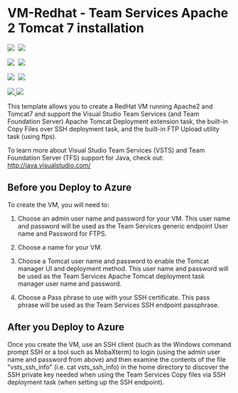 # VM-Redhat - Team Services Apache 2 Tomcat 7 installation

<IMG SRC="https://azbotstorage.blob.core.windows.net/badges/vsts-tomcat-redhat-vm/PublicLastTestDate.svg" />&nbsp;
<IMG SRC="https://azbotstorage.blob.core.windows.net/badges/vsts-tomcat-redhat-vm/PublicDeployment.svg" />&nbsp;

<IMG SRC="https://azbotstorage.blob.core.windows.net/badges/vsts-tomcat-redhat-vm/FairfaxLastTestDate.svg" />&nbsp;
<IMG SRC="https://azbotstorage.blob.core.windows.net/badges/vsts-tomcat-redhat-vm/FairfaxDeployment.svg" />&nbsp;

<IMG SRC="https://azbotstorage.blob.core.windows.net/badges/vsts-tomcat-redhat-vm/BestPracticeResult.svg" />&nbsp;
<IMG SRC="https://azbotstorage.blob.core.windows.net/badges/vsts-tomcat-redhat-vm/CredScanResult.svg" />&nbsp;

<a href="https://portal.azure.com/#create/Microsoft.Template/uri/https%3A%2F%2Fraw.githubusercontent.com%2Fazure%2Fazure-quickstart-templates%2Fmaster%2Fvsts-tomcat-redhat-vm%2Fazuredeploy.json" target="_blank">
    <img src="http://azuredeploy.net/deploybutton.png"/>
</a>
<a href="http://armviz.io/#/?load=https%3A%2F%2Fraw.githubusercontent.com%2Fazure%2Fazure-quickstart-templates%2Fmaster%2Fvsts-tomcat-redhat-vm%2Fazuredeploy.json" target="_blank">
    <img src="http://armviz.io/visualizebutton.png"/>
</a>

This template allows you to create a RedHat VM running Apache2 and Tomcat7 and support the Visual Studio Team Services (and Team Foundation Server)
Apache Tomcat Deployment extension task, the built-in Copy Files over SSH deployment task, and the built-in FTP Upload utility task (using ftps).

To learn more about Visual Studio Team Services (VSTS) and Team Foundation Server (TFS) support for Java, check out:
http://java.visualstudio.com/


## Before you Deploy to Azure

To create the VM, you will need to:

1. Choose an admin user name and password for your VM.  This user name and password will be used as the Team Services generic endpoint User name and Password for FTPS.

2. Choose a name for your VM. 

3. Choose a Tomcat user name and password to enable the Tomcat manager UI and deployment method.  This user name and password will be used as the Team Services Apache Tomcat deployment task manager user name and password.

4. Choose a Pass phrase to use with your SSH certificate.  This pass phrase will be used as the Team Services SSH endpoint passphrase.

## After you Deploy to Azure

Once you create the VM, use an SSH client (such as the Windows command prompt SSH or a tool such as MobaXterm) to login (using the admin user name and password from above) and then examine the contents of the file 
"vsts_ssh_info" (i.e. cat vsts_ssh_info)  in the home directory to discover the SSH private key needed when using the Team Services Copy files via SSH deployment task (when setting up the SSH endpoint).






